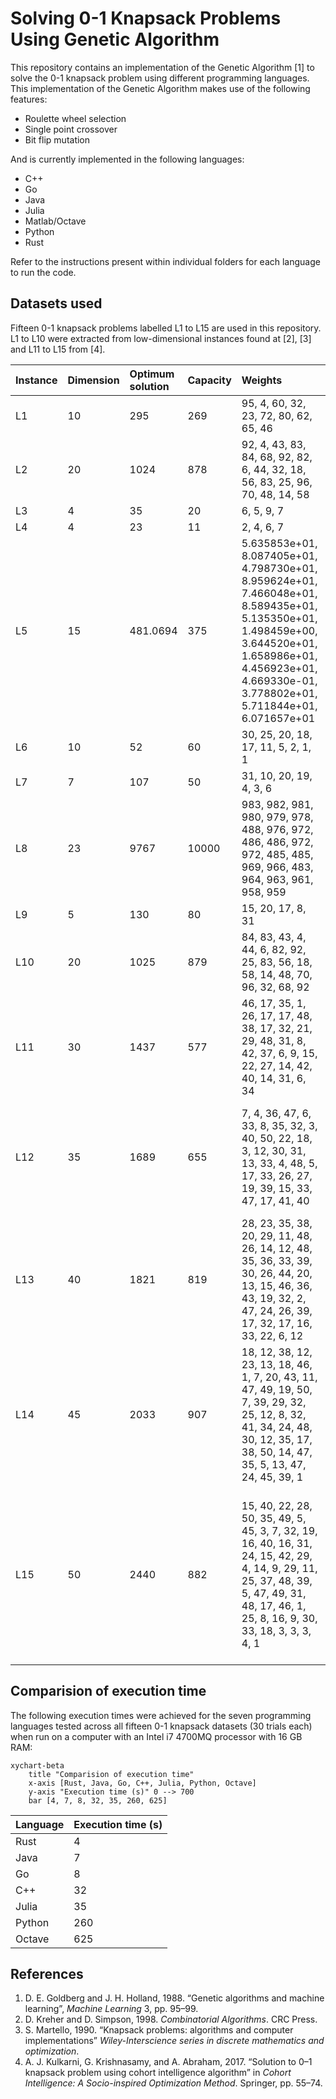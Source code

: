 # Solving 0-1 Knapsack Problems Using Genetic Algorithm

This repository contains an implementation of the Genetic Algorithm [1] to solve the 0-1 knapsack problem using different programming languages. This implementation of the Genetic Algorithm makes use of the following features:

* Roulette wheel selection
* Single point crossover
* Bit flip mutation

And is currently implemented in the following languages:

* C++
* Go
* Java
* Julia
* Matlab/Octave
* Python
* Rust

Refer to the instructions present within individual folders for each language to run the code.

## Datasets used

Fifteen 0-1 knapsack problems labelled L1 to L15 are used in this repository. L1 to L10 were extracted from low-dimensional instances found at [2], [3] and L11 to L15 from [4].

| Instance | Dimension | Optimum solution | Capacity | Weights | Values |
| :------------- | :------------- | :------------- | :------------- | :------------- | :------------- |
| L1 | 10 | 295 | 269 | 95, 4, 60, 32, 23, 72, 80, 62, 65, 46 | 55, 10, 47, 5, 4, 50, 8, 61, 85, 87 |
| L2 | 20 | 1024 | 878 | 92, 4, 43, 83, 84, 68, 92, 82, 6, 44, 32, 18, 56, 83, 25, 96, 70, 48, 14, 58 | 44, 46, 90, 72, 91, 40, 75, 35, 8, 54, 78, 40, 77, 15, 61, 17, 75, 29, 75, 63 |
| L3 | 4 | 35 | 20 | 6, 5, 9, 7 | 9, 11, 13, 15 |
| L4 | 4 | 23 | 11 | 2, 4, 6, 7 | 6, 10, 12, 13 |
| L5 | 15 | 481.0694 | 375 | 5.635853e+01, 8.087405e+01, 4.798730e+01, 8.959624e+01, 7.466048e+01, 8.589435e+01, 5.135350e+01, 1.498459e+00, 3.644520e+01, 1.658986e+01, 4.456923e+01, 4.669330e-01, 3.778802e+01, 5.711844e+01, 6.071657e+01 | 1.251260e-01, 1.933042e+01, 5.850093e+01, 3.502914e+01, 8.228400e+01, 1.741081e+01, 7.105014e+01, 3.039949e+01, 9.140294e+00, 1.473128e+01, 9.885250e+01, 1.190832e+01, 8.911400e-01, 5.316629e+01, 6.017640e+01 |
| L6 | 10 | 52 | 60 | 30, 25, 20, 18, 17, 11, 5, 2, 1, 1 | 20, 18, 17, 15, 15, 10, 5, 3, 1, 1 |
| L7 | 7 | 107 | 50 | 31, 10, 20, 19, 4, 3, 6 | 70, 20, 39, 37, 7, 5, 10 |
| L8 | 23 | 9767 | 10000 | 983, 982, 981, 980, 979, 978, 488, 976, 972, 486, 486, 972, 972, 485, 485, 969, 966, 483, 964, 963, 961, 958, 959 | 981, 980, 979, 978, 977, 976, 487, 974, 970, 485, 485, 970, 970, 484, 484, 976, 974, 482, 962, 961, 959, 958, 857 |
| L9 | 5 | 130 | 80 | 15, 20, 17, 8, 31 | 33, 24, 36, 37, 12 |
| L10 | 20 | 1025 | 879 | 84, 83, 43, 4, 44, 6, 82, 92, 25, 83, 56, 18, 58, 14, 48, 70, 96, 32, 68, 92 | 91, 72, 90, 46, 55, 8, 35, 75, 61, 15, 77, 40, 63, 75, 29, 75, 17, 78, 40, 44 |
| L11 | 30 | 1437 | 577 | 46, 17, 35, 1, 26, 17, 17, 48, 38, 17, 32, 21, 29, 48, 31, 8, 42, 37, 6, 9, 15, 22, 27, 14, 42, 40, 14, 31, 6, 34 | 57, 64, 50, 6, 52, 6, 85, 60, 70, 65, 63, 96, 18, 48, 85, 50, 77, 18, 70, 92, 17, 43, 5, 23, 67, 88, 35, 3, 91, 48 |
| L12 | 35 | 1689 | 655 | 7, 4, 36, 47, 6, 33, 8, 35, 32, 3, 40, 50, 22, 18, 3, 12, 30, 31, 13, 33, 4, 48, 5, 17, 33, 26, 27, 19, 39, 15, 33, 47, 17, 41, 40 | 35, 67, 30, 69, 40, 40, 21, 73, 82, 93, 52, 20, 61, 20, 42, 86, 43, 93, 38, 70, 59, 11, 42, 93, 6, 39, 25, 23, 36, 93, 51, 81, 36, 46, 96 |
| L13 | 40 | 1821 | 819 | 28, 23, 35, 38, 20, 29, 11, 48, 26, 14, 12, 48, 35, 36, 33, 39, 30, 26, 44, 20, 13, 15, 46, 36, 43, 19, 32, 2, 47, 24, 26, 39, 17, 32, 17, 16, 33, 22, 6, 12 | 13, 16, 42, 69, 66, 68, 1, 13, 77, 85, 75, 95, 92, 23, 51, 79, 53, 62, 56, 74, 7, 50, 23, 34, 56, 75, 42, 51, 13, 22, 30, 45, 25, 27, 90, 59, 94, 62, 26, 11 |
| L14 | 45 | 2033 | 907 | 18, 12, 38, 12, 23, 13, 18, 46, 1, 7, 20, 43, 11, 47, 49, 19, 50, 7, 39, 29, 32, 25, 12, 8, 32, 41, 34, 24, 48, 30, 12, 35, 17, 38, 50, 14, 47, 35, 5, 13, 47, 24, 45, 39, 1 | 98, 70, 66, 33, 2, 58, 4, 27, 20, 45, 77, 63, 32, 30, 8, 18, 73, 9, 92, 43, 8, 58, 84, 35, 78, 71, 60, 38, 40, 43, 43, 22, 50, 4, 57, 5, 88, 87, 34, 98, 96, 99, 16, 1, 25 |
| L15 | 50 | 2440 | 882 | 15, 40, 22, 28, 50, 35, 49, 5, 45, 3, 7, 32, 19, 16, 40, 16, 31, 24, 15, 42, 29, 4, 14, 9, 29, 11, 25, 37, 48, 39, 5, 47, 49, 31, 48, 17, 46, 1, 25, 8, 16, 9, 30, 33, 18, 3, 3, 3, 4, 1 | 78, 69, 87, 59, 63, 12, 22, 4, 45, 33, 29, 50, 19, 94, 95, 60, 1, 91, 69, 8, 100, 32, 81, 47, 59, 48, 56, 18, 59, 16, 45, 54, 47, 84, 100, 98, 75, 20, 4, 19, 58, 63, 37, 64, 90, 26, 29, 13, 53, 83 |



## Comparision of execution time

The following execution times were achieved for the seven programming languages tested across all fifteen 0-1 knapsack datasets (30 trials each) when run on a computer with an Intel i7 4700MQ processor with 16 GB RAM:



```mermaid
xychart-beta
    title "Comparision of execution time"
    x-axis [Rust, Java, Go, C++, Julia, Python, Octave]
    y-axis "Execution time (s)" 0 --> 700
    bar [4, 7, 8, 32, 35, 260, 625]
```




| Language | Execution time (s) |
| :------------- | :------------- |
| Rust | 4 |
| Java | 7 |
| Go | 8 |
| C++ | 32 |
| Julia | 35 |
| Python | 260 |
| Octave | 625 |

## References

1. D. E. Goldberg and J. H. Holland, 1988. “Genetic algorithms and machine learning”, _Machine Learning_ 3, pp. 95–99.
2. D. Kreher and D. Simpson, 1998. _Combinatorial Algorithms_. CRC Press.
3. S. Martello, 1990. “Knapsack problems: algorithms and computer implementations” _Wiley-Interscience series in discrete mathematics and optimization_.
4. A. J. Kulkarni, G. Krishnasamy, and A. Abraham, 2017. “Solution to 0–1 knapsack problem using cohort intelligence algorithm” in _Cohort Intelligence: A Socio-inspired Optimization Method_. Springer, pp. 55–74.


